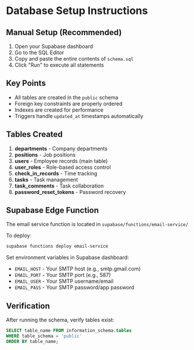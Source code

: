 # Database Setup Instructions

## Manual Setup (Recommended)

1. Open your Supabase dashboard
2. Go to the SQL Editor
3. Copy and paste the entire contents of `schema.sql` 
4. Click "Run" to execute all statements

## Key Points

- All tables are created in the `public` schema
- Foreign key constraints are properly ordered
- Indexes are created for performance
- Triggers handle `updated_at` timestamps automatically

## Tables Created

1. **departments** - Company departments
2. **positions** - Job positions  
3. **users** - Employee records (main table)
4. **user_roles** - Role-based access control
5. **check_in_records** - Time tracking
6. **tasks** - Task management
7. **task_comments** - Task collaboration
8. **password_reset_tokens** - Password recovery

## Supabase Edge Function

The email service function is located in `supabase/functions/email-service/`

To deploy:
```bash
supabase functions deploy email-service
```

Set environment variables in Supabase dashboard:
- `EMAIL_HOST` - Your SMTP host (e.g., smtp.gmail.com)
- `EMAIL_PORT` - Your SMTP port (e.g., 587)
- `EMAIL_USER` - Your SMTP username/email
- `EMAIL_PASS` - Your SMTP password/app password

## Verification

After running the schema, verify tables exist:
```sql
SELECT table_name FROM information_schema.tables 
WHERE table_schema = 'public' 
ORDER BY table_name;
```